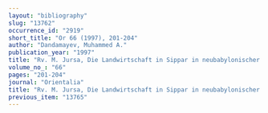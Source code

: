 ```yaml
---
layout: "bibliography"
slug: "13762"
occurrence_id: "2919"
short_title: "Or 66 (1997), 201-204"
author: "Dandamayev, Muhammed A."
publication_year: "1997"
title: "Rv. M. Jursa, Die Landwirtschaft in Sippar in neubabylonischer Zeit (AfO Beiheft 25, 1995)"
volume_no_: "66"
pages: "201-204"
journal: "Orientalia"
title: "Rv. M. Jursa, Die Landwirtschaft in Sippar in neubabylonischer Zeit (AfO Beiheft 25, 1995)"
previous_item: "13765"
---
```

